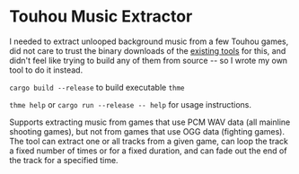 # Touhou Music Extractor

I needed to extract unlooped background music from a few Touhou games, did not care to trust the binary downloads of the [existing tools](https://en.touhouwiki.net/wiki/Game_Tools_and_Modifications#Extractors) for this, and didn't feel like trying to build any of them from source -- so I wrote my own tool to do it instead.

`cargo build --release` to build executable `thme`

`thme help` or `cargo run --release -- help` for usage instructions.

Supports extracting music from games that use PCM WAV data (all mainline shooting games), but not from games that use OGG data (fighting games). The tool can extract one or all tracks from a given game, can loop the track a fixed number of times or for a fixed duration, and can fade out the end of the track for a specified time.
